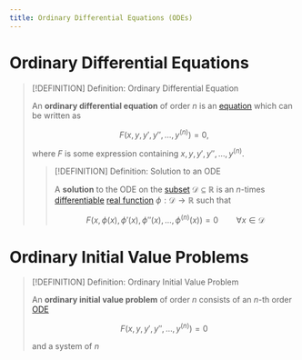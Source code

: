```yaml
---
title: Ordinary Differential Equations (ODEs)
---
```


# Ordinary Differential Equations

>[!DEFINITION] Definition: Ordinary Differential Equation
>
>An **ordinary differential equation** of order $n$ is an [equation](../../Equation.md) which can be written as
>
>$$
>F\left(x, y, y', y'', \dotsc, y^{(n)}\right) = 0,
>$$
>
>where $F$ is some expression containing $x, y, y', y'', \dotsc, y^{(n)}$.
>
>>[!DEFINITION] Definition: Solution to an ODE
>>
>>A **solution** to the ODE on the [subset](../../../../Set%20Theory/Subset.md) $\mathcal{D} \subseteq \mathbb{R}$ is an $n$-times [differentiable](../../../../Analysis/Real%20Analysis/Univariate%20Real%20Analysis/Differentiation/Differentiability%20of%20Real%20Functions.md) [real function](../../../../Analysis/Real%20Analysis/Univariate%20Real%20Analysis/Real%20Functions/Real%20Function.md) $\phi: \mathcal{D} \to \mathbb{R}$ such that
>>
>>$$
>>F\left(x, \phi(x), \phi'(x), \phi''(x), \dotsc, \phi^{(n)}(x)\right) = 0 \qquad \forall x \in \mathcal{D}
>>$$
>>
>

# Ordinary Initial Value Problems

>[!DEFINITION] Definition: Ordinary Initial Value Problem
>
>An **ordinary initial value problem** of order $n$ consists of an $n$-th order [ODE](index.md)
>
>$$
>F\left(x, y, y', y'', \dotsc, y^{(n)}\right) = 0
>$$
>
>and a system of $n$ 
>